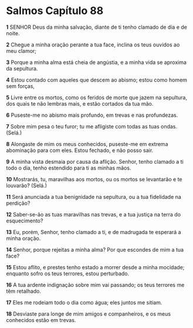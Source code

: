 # Salmos Capítulo 88

**1** 	SENHOR Deus da minha salvação, diante de ti tenho clamado de dia e de noite.

**2** 	Chegue a minha oração perante a tua face, inclina os teus ouvidos ao meu clamor;

**3** 	Porque a minha alma está cheia de angústia, e a minha vida se aproxima da sepultura.

**4** 	Estou contado com aqueles que descem ao abismo; estou como homem sem forças,

**5** 	Livre entre os mortos, como os feridos de morte que jazem na sepultura, dos quais te não lembras mais, e estão cortados da tua mão.

**6** 	Puseste-me no abismo mais profundo, em trevas e nas profundezas.

**7** 	Sobre mim pesa o teu furor; tu me afligiste com todas as tuas ondas. (Selá.)

**8** 	Alongaste de mim os meus conhecidos, puseste-me em extrema abominação para com eles. Estou fechado, e não posso sair.

**9** 	A minha vista desmaia por causa da aflição. Senhor, tenho clamado a ti todo o dia, tenho estendido para ti as minhas mãos.

**10** 	Mostrarás, tu, maravilhas aos mortos, ou os mortos se levantarão e te louvarão? (Selá.)

**11** 	Será anunciada a tua benignidade na sepultura, ou a tua fidelidade na perdição?

**12** 	Saber-se-ão as tuas maravilhas nas trevas, e a tua justiça na terra do esquecimento?

**13** 	Eu, porém, Senhor, tenho clamado a ti, e de madrugada te esperará a minha oração.

**14** 	Senhor, porque rejeitas a minha alma? Por que escondes de mim a tua face?

**15** 	Estou aflito, e prestes tenho estado a morrer desde a minha mocidade; enquanto sofro os teus terrores, estou perturbado.

**16** 	A tua ardente indignação sobre mim vai passando; os teus terrores me têm retalhado.

**17** 	Eles me rodeiam todo o dia como água; eles juntos me sitiam.

**18** 	Desviaste para longe de mim amigos e companheiros, e os meus conhecidos estão em trevas.

